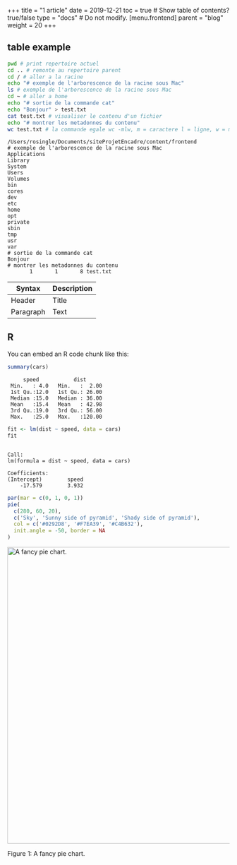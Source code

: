 +++
title = "1 article"
date = 2019-12-21
toc = true  # Show table of contents? true/false
type = "docs"  # Do not modify.
[menu.frontend]
    parent = "blog"
    weight = 20
+++



## table example


```bash
pwd # print repertoire actuel
cd .. # remonte au repertoire parent
cd / # aller a la racine
echo "# exemple de l'arborescence de la racine sous Mac"
ls # exemple de l'arborescence de la racine sous Mac
cd ~ # aller a home
echo "# sortie de la commande cat"
echo "Bonjour" > test.txt
cat test.txt # visualiser le contenu d'un fichier
echo "# montrer les metadonnes du contenu"
wc test.txt # la commande egale wc -mlw, m = caractere l = ligne, w = mots
```

```
/Users/rosingle/Documents/siteProjetEncadre/content/frontend
# exemple de l'arborescence de la racine sous Mac
Applications
Library
System
Users
Volumes
bin
cores
dev
etc
home
opt
private
sbin
tmp
usr
var
# sortie de la commande cat
Bonjour
# montrer les metadonnes du contenu
       1       1       8 test.txt
```

| Syntax      | Description |
| ----------- | ----------- |
| Header      | Title       |
| Paragraph   | Text        |

## R

You can embed an R code chunk like this:


```r
summary(cars)
```

```
     speed           dist       
 Min.   : 4.0   Min.   :  2.00  
 1st Qu.:12.0   1st Qu.: 26.00  
 Median :15.0   Median : 36.00  
 Mean   :15.4   Mean   : 42.98  
 3rd Qu.:19.0   3rd Qu.: 56.00  
 Max.   :25.0   Max.   :120.00  
```

```r
fit <- lm(dist ~ speed, data = cars)
fit
```

```

Call:
lm(formula = dist ~ speed, data = cars)

Coefficients:
(Intercept)        speed  
    -17.579        3.932  
```


```r
par(mar = c(0, 1, 0, 1))
pie(
  c(280, 60, 20),
  c('Sky', 'Sunny side of pyramid', 'Shady side of pyramid'),
  col = c('#0292D8', '#F7EA39', '#C4B632'),
  init.angle = -50, border = NA
)
```

<div class="figure">
<img src="/frontend/1_files/figure-html/pie-1.png" alt="A fancy pie chart." width="672" />
<p class="caption">Figure 1: A fancy pie chart.</p>
</div>
